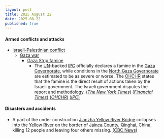```yaml
---
layout: post
title: 2025 August 22
date: 2025-08-22
published: true
---
```



#### Armed conflicts and attacks

* [Israeli-Palestinian conflict](https://en.wikipedia.org/wiki/Israeli-Palestinian_conflict "Israeli-Palestinian conflict")
  * [Gaza war](https://en.wikipedia.org/wiki/Gaza_war "Gaza war")
    * [Gaza Strip famine](https://en.wikipedia.org/wiki/Gaza_Strip_famine "Gaza Strip famine")
      * The [UN](https://en.wikipedia.org/wiki/United_Nations "United Nations")-backed [IPC](https://en.wikipedia.org/wiki/Integrated_Food_Security_Phase_Classification "Integrated Food Security Phase Classification") officially declares a famine in the [Gaza Governorate](https://en.wikipedia.org/wiki/Gaza_Governorate "Gaza Governorate"), while conditions in the [North Gaza Governorate](https://en.wikipedia.org/wiki/North_Gaza_Governorate "North Gaza Governorate") are estimated to be as severe or worse. The [OHCHR](https://en.wikipedia.org/wiki/OHCHR "OHCHR") states that the famine is the direct result of actions taken by the Israeli government. The Israeli government disputes the report and methodology. [(*The New York Times*)](https://www.nytimes.com/2025/08/22/world/middleeast/famine-gaza-city-israel.html) [(*Financial Times*)](https://www.ft.com/content/90aaed53-027b-4eed-be93-89632f0d2ea5) [(*OHCHR*)](https://www.ohchr.org/en/press-releases/2025/08/turk-says-gaza-governorate-famine-direct-result-israeli-government-actions) [(*IPC*)](https://www.ipcinfo.org/fileadmin/user_upload/ipcinfo/docs/IPC_Gaza_Strip_Acute_Food_Insecurity_Malnutrition_July_Sept2025_Special_Snapshot.pdf)

#### Disasters and accidents

* A part of the under construction [Jianzha Yellow River Bridge](https://en.wikipedia.org/wiki/Jianzha_Yellow_River_Bridge "Jianzha Yellow River Bridge") collapses into the [Yellow River](https://en.wikipedia.org/wiki/Yellow_River "Yellow River") on the border of [Jainca County](https://en.wikipedia.org/wiki/Jainca_County "Jainca County"), [Qinghai](https://en.wikipedia.org/wiki/Qinghai "Qinghai"), China, killing 12 people and leaving four others missing. [(CBC News)](https://www.cbsnews.com/news/china-bridge-collapse-yellow-river-video-state-media-say-6-deaths/)

